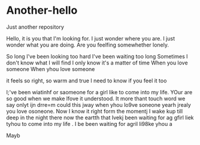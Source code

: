 # Another-hello
Just another repository

Hello, it is you that I'm looking for. I just wonder where you are. I just wonder what you are doing. Are you feelfing somewhether lonely. 

So long
I've been looking too hard 
I've been waiting too long
Sometimes I don't know what I will find
I only know it's a matter of time
When you love someone
When yhou love someone

it feels so right, so warm and true
I need to know if you feel it too

I;'ve been wiatinhf or saomeone for a girl like to come into my life. 
YOur are so good when we make lfove it understood. It more thant touch word we say onlyt ijn drre=m could this jway when yhou lo9ve soneone yearh jrealy you love osoneone. 
Now I know it right form the momentj I wake kup till deep in the night there now the eartth that 
Ivekj been waiting for ag gfirl liek tyhou to come into my life . I be been waiting for  agril li98ke yhou a 


Mayb 
